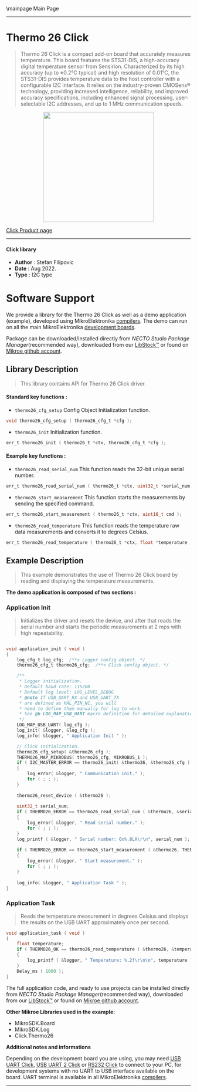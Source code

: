 \mainpage Main Page

---
# Thermo 26 Click

> Thermo 26 Click is a compact add-on board that accurately measures temperature. 
> This board features the STS31-DIS, a high-accuracy digital temperature sensor from Sensirion. 
> Characterized by its high accuracy (up to ±0.2°C typical) and high resolution of 0.01°C, 
> the STS31-DIS provides temperature data to the host controller with a configurable I2C interface. 
> It relies on the industry-proven CMOSens® technology, providing increased intelligence, reliability, 
> and improved accuracy specifications, including enhanced signal processing, 
> user-selectable I2C addresses, and up to 1 MHz communication speeds.

<p align="center">
  <img src="https://download.mikroe.com/images/click_for_ide/thermo26_click.png" height=300px>
</p>

[Click Product page](https://www.mikroe.com/thermo-26-click)

---


#### Click library

- **Author**        : Stefan Filipovic
- **Date**          : Aug 2022.
- **Type**          : I2C type


# Software Support

We provide a library for the Thermo 26 Click
as well as a demo application (example), developed using MikroElektronika
[compilers](https://www.mikroe.com/necto-studio).
The demo can run on all the main MikroElektronika [development boards](https://www.mikroe.com/development-boards).

Package can be downloaded/installed directly from *NECTO Studio Package Manager*(recommended way), downloaded from our [LibStock&trade;](https://libstock.mikroe.com) or found on [Mikroe github account](https://github.com/MikroElektronika/mikrosdk_click_v2/tree/master/clicks).

## Library Description

> This library contains API for Thermo 26 Click driver.

#### Standard key functions :

- `thermo26_cfg_setup` Config Object Initialization function.
```c
void thermo26_cfg_setup ( thermo26_cfg_t *cfg );
```

- `thermo26_init` Initialization function.
```c
err_t thermo26_init ( thermo26_t *ctx, thermo26_cfg_t *cfg );
```

#### Example key functions :

- `thermo26_read_serial_num` This function reads the 32-bit unique serial number.
```c
err_t thermo26_read_serial_num ( thermo26_t *ctx, uint32_t *serial_num );
```

- `thermo26_start_measurement` This function starts the measurements by sending the specified command.
```c
err_t thermo26_start_measurement ( thermo26_t *ctx, uint16_t cmd );
```

- `thermo26_read_temperature` This function reads the temperature raw data measurements and converts it to degrees Celsius.
```c
err_t thermo26_read_temperature ( thermo26_t *ctx, float *temperature );
```

## Example Description

> This example demonstrates the use of Thermo 26 Click board by reading and displaying the temperature measurements.

**The demo application is composed of two sections :**

### Application Init

> Initializes the driver and resets the device, and after that reads the serial number and starts the periodic measurements at 2 mps with high repeatability.

```c

void application_init ( void )
{
    log_cfg_t log_cfg;  /**< Logger config object. */
    thermo26_cfg_t thermo26_cfg;  /**< Click config object. */

    /** 
     * Logger initialization.
     * Default baud rate: 115200
     * Default log level: LOG_LEVEL_DEBUG
     * @note If USB_UART_RX and USB_UART_TX 
     * are defined as HAL_PIN_NC, you will 
     * need to define them manually for log to work. 
     * See @b LOG_MAP_USB_UART macro definition for detailed explanation.
     */
    LOG_MAP_USB_UART( log_cfg );
    log_init( &logger, &log_cfg );
    log_info( &logger, " Application Init " );

    // Click initialization.
    thermo26_cfg_setup( &thermo26_cfg );
    THERMO26_MAP_MIKROBUS( thermo26_cfg, MIKROBUS_1 );
    if ( I2C_MASTER_ERROR == thermo26_init( &thermo26, &thermo26_cfg ) ) 
    {
        log_error( &logger, " Communication init." );
        for ( ; ; );
    }
    
    thermo26_reset_device ( &thermo26 );
    
    uint32_t serial_num;
    if ( THERMO26_ERROR == thermo26_read_serial_num ( &thermo26, &serial_num ) )
    {
        log_error( &logger, " Read serial number." );
        for ( ; ; );
    }
    log_printf ( &logger, " Serial number: 0x%.8LX\r\n", serial_num );
    
    if ( THERMO26_ERROR == thermo26_start_measurement ( &thermo26, THERMO26_CMD_PERIODIC_2_MPS_REP_HIGH ) )
    {
        log_error( &logger, " Start measurement." );
        for ( ; ; );
    }
    
    log_info( &logger, " Application Task " );
}

```

### Application Task

> Reads the temperature measurement in degrees Celsius and displays the results on the USB UART approximately once per second.

```c
void application_task ( void )
{
    float temperature;
    if ( THERMO26_OK == thermo26_read_temperature ( &thermo26, &temperature ) )
    {
        log_printf ( &logger, " Temperature: %.2f\r\n\n", temperature );
    }
    Delay_ms ( 1000 );
}
```

The full application code, and ready to use projects can be installed directly from *NECTO Studio Package Manager*(recommended way), downloaded from our [LibStock&trade;](https://libstock.mikroe.com) or found on [Mikroe github account](https://github.com/MikroElektronika/mikrosdk_click_v2/tree/master/clicks).

**Other Mikroe Libraries used in the example:**

- MikroSDK.Board
- MikroSDK.Log
- Click.Thermo26

**Additional notes and informations**

Depending on the development board you are using, you may need
[USB UART Click](https://www.mikroe.com/usb-uart-click),
[USB UART 2 Click](https://www.mikroe.com/usb-uart-2-click) or
[RS232 Click](https://www.mikroe.com/rs232-click) to connect to your PC, for
development systems with no UART to USB interface available on the board. UART
terminal is available in all MikroElektronika
[compilers](https://shop.mikroe.com/compilers).

---
